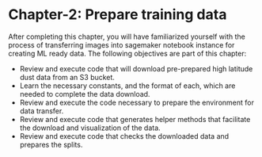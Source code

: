 # Chapter-2: Prepare training data
After completing this chapter, you will have familiarized yourself with the process of transferring images into sagemaker notebook instance for creating ML ready data. The following objectives are part of this chapter:
- Review and execute code that will download pre-prepared high latitude dust data from an S3 bucket.
- Learn the necessary constants, and the format of each, which are needed to complete the data download.
- Review and execute the code necessary to prepare the environment for data transfer.
- Review and execute code that generates helper methods that facilitate the download and visualization of the data.
- Review and execute code that checks the downloaded data and prepares the splits.
